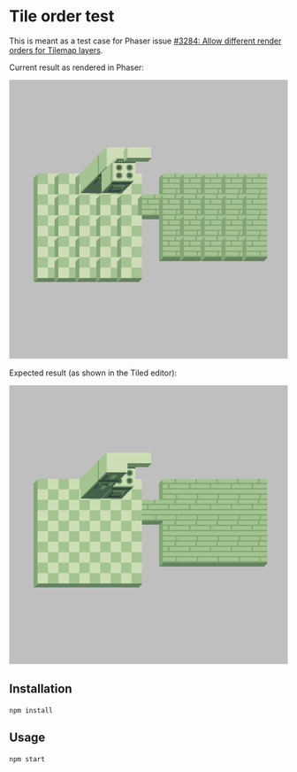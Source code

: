 # Tile order test

This is meant as a test case for Phaser issue [#3284: Allow different render orders for Tilemap layers](https://github.com/photonstorm/phaser/issues/3284#issuecomment-391148662).

Current result as rendered in Phaser:

![Actual](actual.png)

Expected result (as shown in the Tiled editor):

![Expected](expected.png)

## Installation

```
npm install
```

## Usage

```
npm start
```
